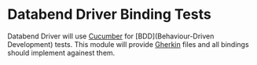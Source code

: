 # Databend Driver Binding Tests

Databend Driver will use [Cucumber](https://github.com/cucumber) for [BDD](Behaviour-Driven Development) tests. This module will provide [Gherkin](https://cucumber.io/docs/gherkin/) files and all bindings should implement againest them.
